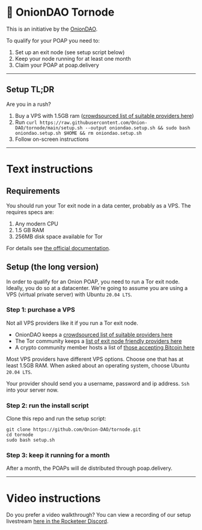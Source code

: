 # 🧅 OnionDAO Tornode

This is an initiative by the [OnionDAO]( https://oniondao.web.app/).

To qualify for your POAP you need to:

1. Set up an exit node (see setup script below)
1. Keep your node running for at least one month
1. Claim your POAP at poap.delivery

---


## Setup TL;DR

Are you in a rush?

1. Buy a VPS with 1.5GB ram ([crowdsourced list of suitable providers here](https://docs.google.com/spreadsheets/d/1ztkonpfs0u3NP1HA-V6rhE6eK77W6y0Q8gG_yv9tI3s))
2. Run `curl https://raw.githubusercontent.com/Onion-DAO/tornode/main/setup.sh --output oniondao.setup.sh && sudo bash oniondao.setup.sh $HOME && rm oniondao.setup.sh`
3. Follow on-screen instructions

---

# Text instructions

## Requirements

You should run your Tor exit node in a data center, probably as a VPS. The requires specs are:

1. Any modern CPU
1. 1.5 GB RAM
1. 256MB disk space available for Tor

For details see [the official documentation]( https://community.torproject.org/relay/relays-requirements/ ).

## Setup (the long version)

In order to qualify for an Onion POAP, you need to run a Tor exit node. Ideally, you do so at a datacenter. We're going to assume you are using a VPS (virtual private server) with Ubuntu `20.04 LTS`.

### Step 1: purchase a VPS

Not all VPS providers like it if you run a Tor exit node.

- OnionDAO keeps a [crowdsourced list of suitable providers here](https://docs.google.com/spreadsheets/d/1ztkonpfs0u3NP1HA-V6rhE6eK77W6y0Q8gG_yv9tI3s)
- The Tor community keeps a [ list of exit node friendly providers here ]( https://community.torproject.org/relay/community-resources/good-bad-isps/ )
- A crypto community member hosts a list of [ those accepting Bitcoin here ]( https://torbitcoinvps.github.io/ )

Most VPS providers have different VPS options. Choose one that has at least 1.5GB RAM. When asked about an operating system, choose Ubuntu `20.04 LTS`.

Your provider should send you a username, password and ip address. `Ssh` into your server now.

### Step 2: run the install script

Clone this repo and run the setup script:

```
git clone https://github.com/Onion-DAO/tornode.git
cd tornode
sudo bash setup.sh
```

### Step 3: keep it running for a month

After a month, the POAPs will de distributed through poap.delivery.

---

# Video instructions

Do you prefer a video walkthrough? You can view a recording of our setup livestream [here in the Rocketeer Discord]( https://discord.com/channels/899629740766412890/959100274587344966/959193725458858064 ).